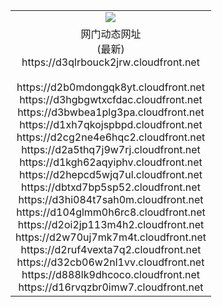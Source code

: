 ﻿<table>
  <tr></tr>
  <tr><td colspan=2 align=center><img src="https://d3qlrbouck2jrw.cloudfront.net/Up/oGate.jpg" /></td></tr>
  <tr><td colspan=2 align=center>网门动态网址<br/>(最新)
<br>https://d3qlrbouck2jrw.cloudfront.net
<br/>
<br>https://d2b0mdongqk8yt.cloudfront.net
<br>https://d3hgbgwtxcfdac.cloudfront.net
<br>https://d3bwbea1plg3pa.cloudfront.net
<br>https://d1xh7qkojspbpd.cloudfront.net
<br>https://d2cg2ne4e6hqc2.cloudfront.net
<br>https://d2a5thq7j9w7rj.cloudfront.net
<br>https://d1kgh62aqyiphv.cloudfront.net
<br>https://d2hepcd5wjq7ul.cloudfront.net
<br>https://dbtxd7bp5sp52.cloudfront.net
<br>https://d3hi084t7sah0m.cloudfront.net
<br>https://d104glmm0h6rc8.cloudfront.net
<br>https://d2oi2jp113m4h2.cloudfront.net
<br>https://d2w70uj7mk7m4t.cloudfront.net
<br>https://d2ruf4vexta7q2.cloudfront.net
<br>https://d32cb06w2nl1vv.cloudfront.net
<br>https://d888lk9dhcoco.cloudfront.net
<br>https://d16rvqzbr0imw7.cloudfront.net
    </td>
  </tr>
</table>

